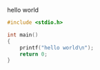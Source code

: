 hello world

```c
#include <stdio.h>

int main()
{
    printf("hello world\n");
    return 0;
}
```

